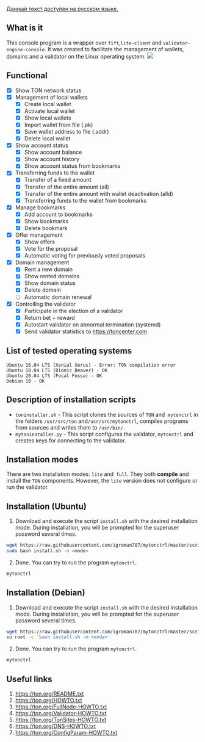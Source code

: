 [Данный текст доступен на русском языке.](https://github.com/igroman787/mytonctrl/blob/master/README.Ru.md)

## What is it
This console program is a wrapper over `fift`,`lite-client` and `validator-engine-console`. It was created to facilitate the management of wallets, domains and a validator on the Linux operating system.
![](https://raw.githubusercontent.com/igroman787/mytonctrl/master/screens/mytonctrl-status.png)

## Functional
- [x] Show TON network status
- [x] Management of local wallets
	- [x] Create local wallet
	- [x] Activate local wallet
	- [x] Show local wallets
	- [x] Import wallet from file (.pk)
	- [x] Save wallet address to file (.addr)
	- [x] Delete local wallet
- [x] Show account status
	- [x] Show account balance
	- [x] Show account history
	- [x] Show account status from bookmarks
- [x] Transferring funds to the wallet
	- [x] Transfer of a fixed amount
	- [x] Transfer of the entire amount (all)
	- [x] Transfer of the entire amount with wallet deactivation (alld)
	- [x] Transferring funds to the wallet from bookmarks
- [x] Manage bookmarks
	- [x] Add account to bookmarks
	- [x] Show bookmarks
	- [x] Delete bookmark
- [x] Offer management
	- [x] Show offers
	- [x] Vote for the proposal
	- [x] Automatic voting for previously voted proposals
- [x] Domain management
	- [x] Rent a new domain
	- [x] Show rented domains
	- [x] Show domain status
	- [x] Delete domain
	- [ ] Automatic domain renewal
- [x] Controlling the validator
	- [x] Participate in the election of a validator
	- [x] Return bet + reward
	- [x] Autostart validator on abnormal termination (systemd)
	- [x] Send validator statistics to https://toncenter.com

## List of tested operating systems
```
Ubuntu 16.04 LTS (Xenial Xerus) - Error: TON compilation error
Ubuntu 18.04 LTS (Bionic Beaver) - OK
Ubuntu 20.04 LTS (Focal Fossa) - OK
Debian 10 - OK
```

## Description of installation scripts
- `toninstaller.sh` - This script clones the sources of `TON` and` mytonctrl` in the folders `/usr/src/ton` and`/usr/src/mytonctrl`, compiles programs from sources and writes them to `/usr/bin/`.
- `mytoninstaller.py` - This script configures the validator, `mytonctrl` and creates keys for connecting to the validator.

## Installation modes
There are two installation modes: `lite` and` full`. They both **compile** and install the `TON` components. However, the `lite` version does not configure or run the validator.

## Installation (Ubuntu)
1. Download and execute the script `install.sh` with the desired installation mode. During installation, you will be prompted for the superuser password several times.
```sh
wget https://raw.githubusercontent.com/igroman787/mytonctrl/master/scripts/install.sh
sudo bash install.sh -m <mode>
```

2. Done. You can try to run the program `mytonctrl`.
```sh
mytonctrl
```


## Installation (Debian)
1. Download and execute the script `install.sh` with the desired installation mode. During installation, you will be prompted for the superuser password several times.
```sh
wget https://raw.githubusercontent.com/igroman787/mytonctrl/master/scripts/install.sh
su root -c 'bash install.sh -m <mode>'
```

2. Done. You can try to run the program `mytonctrl`.
```sh
mytonctrl
```

## Useful links
1. https://ton.org/README.txt
2. https://ton.org/HOWTO.txt
3. https://ton.org/FullNode-HOWTO.txt
4. https://ton.org/Validator-HOWTO.txt
5. https://ton.org/TonSites-HOWTO.txt
6. https://ton.org/DNS-HOWTO.txt
7. https://ton.org/ConfigParam-HOWTO.txt

